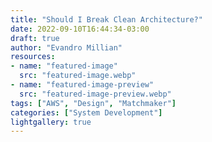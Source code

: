 ```yaml
---
title: "Should I Break Clean Architecture?"
date: 2022-09-10T16:44:34-03:00
draft: true
author: "Evandro Millian"
resources:
- name: "featured-image"
  src: "featured-image.webp"
- name: "featured-image-preview"
  src: "featured-image-preview.webp"
tags: ["AWS", "Design", "Matchmaker"]
categories: ["System Development"]
lightgallery: true
---
```


